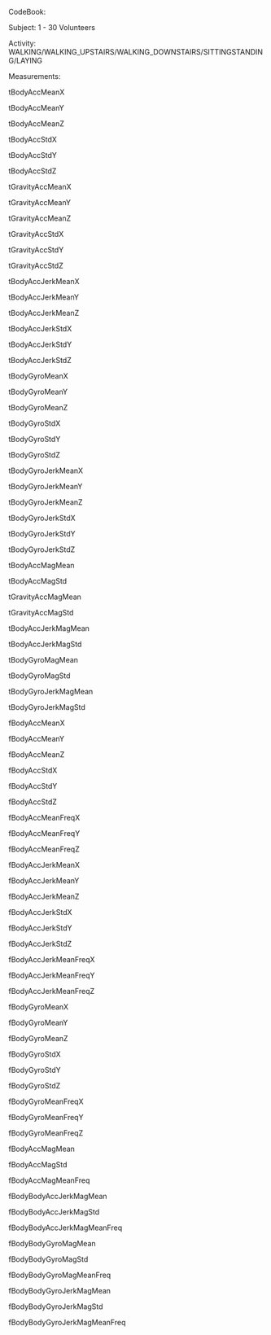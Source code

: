 CodeBook:

Subject: 1 - 30 Volunteers

Activity: WALKING/WALKING_UPSTAIRS/WALKING_DOWNSTAIRS/SITTINGSTANDING/LAYING


Measurements:

tBodyAccMeanX

tBodyAccMeanY

tBodyAccMeanZ

tBodyAccStdX

tBodyAccStdY

tBodyAccStdZ

tGravityAccMeanX

tGravityAccMeanY 

tGravityAccMeanZ 

tGravityAccStdX 

tGravityAccStdY 

tGravityAccStdZ 

tBodyAccJerkMeanX 

tBodyAccJerkMeanY 

tBodyAccJerkMeanZ 

tBodyAccJerkStdX 

tBodyAccJerkStdY 

tBodyAccJerkStdZ 

tBodyGyroMeanX 

tBodyGyroMeanY 

tBodyGyroMeanZ 

tBodyGyroStdX 

tBodyGyroStdY 

tBodyGyroStdZ 

tBodyGyroJerkMeanX 

tBodyGyroJerkMeanY 

tBodyGyroJerkMeanZ 

tBodyGyroJerkStdX 

tBodyGyroJerkStdY 

tBodyGyroJerkStdZ 

tBodyAccMagMean 

tBodyAccMagStd 

tGravityAccMagMean 

tGravityAccMagStd 

tBodyAccJerkMagMean 

tBodyAccJerkMagStd 

tBodyGyroMagMean 

tBodyGyroMagStd 

tBodyGyroJerkMagMean 

tBodyGyroJerkMagStd 

fBodyAccMeanX 

fBodyAccMeanY 

fBodyAccMeanZ 

fBodyAccStdX 

fBodyAccStdY 

fBodyAccStdZ 

fBodyAccMeanFreqX 

fBodyAccMeanFreqY 

fBodyAccMeanFreqZ 

fBodyAccJerkMeanX 

fBodyAccJerkMeanY 

fBodyAccJerkMeanZ 

fBodyAccJerkStdX 

fBodyAccJerkStdY 

fBodyAccJerkStdZ 

fBodyAccJerkMeanFreqX 

fBodyAccJerkMeanFreqY 

fBodyAccJerkMeanFreqZ 

fBodyGyroMeanX 

fBodyGyroMeanY 

fBodyGyroMeanZ 

fBodyGyroStdX 

fBodyGyroStdY 

fBodyGyroStdZ 

fBodyGyroMeanFreqX 

fBodyGyroMeanFreqY 

fBodyGyroMeanFreqZ 

fBodyAccMagMean 

fBodyAccMagStd 

fBodyAccMagMeanFreq

fBodyBodyAccJerkMagMean

fBodyBodyAccJerkMagStd 

fBodyBodyAccJerkMagMeanFreq

fBodyBodyGyroMagMean 

fBodyBodyGyroMagStd

fBodyBodyGyroMagMeanFreq 

fBodyBodyGyroJerkMagMean 

fBodyBodyGyroJerkMagStd 

fBodyBodyGyroJerkMagMeanFreq
